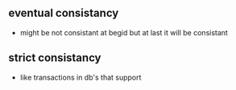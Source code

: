 ## eventual consistancy 
- might be not consistant at begid but at last it will be consistant 

## strict consistancy 
- like transactions in db's that support 